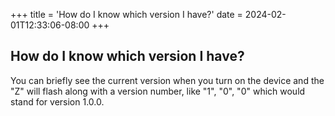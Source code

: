 +++
title = 'How do I know which version I have?'
date = 2024-02-01T12:33:06-08:00
+++

## How do I know which version I have?

You can briefly see the current version when you turn on the device and the "Z" will flash along with a version number, like "1", "0", "0" which would stand for version 1.0.0.